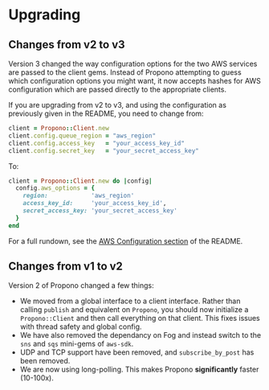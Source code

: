 # Upgrading

## Changes from v2 to v3

Version 3 changed the way configuration options for the two AWS services are
passed to the client gems. Instead of Propono attempting to guess which
configuration options you might want, it now accepts hashes for AWS
configuration which are passed directly to the appropriate clients.

If you are upgrading from v2 to v3, and using the configuration as previously
given in the README, you need to change from:

```ruby
client = Propono::Client.new
client.config.queue_region = "aws_region"
client.config.access_key   = "your_access_key_id"
client.config.secret_key   = "your_secret_access_key"
```

To:

```ruby
client = Propono::Client.new do |config|
  config.aws_options = {
    region:            'aws_region'
    access_key_id:     'your_access_key_id',
    secret_access_key: 'your_secret_access_key'
  }
end
```

For a full rundown, see the [AWS Configuration
section](../README.md#aws-configuration) of the README.


## Changes from v1 to v2

Version 2 of Propono changed a few things:
- We moved from a global interface to a client interface. Rather than calling
  `publish` and equivalent on `Propono`, you should now initialize a
  `Propono::Client` and then call everything on that client. This fixes issues
  with thread safety and global config.
- We have also removed the dependancy on Fog and instead switch to the `sns`
  and `sqs` mini-gems of `aws-sdk`.
- UDP and TCP support have been removed, and `subscribe_by_post` has been
  removed.
- We are now using long-polling. This makes Propono **significantly** faster
  (10-100x).
